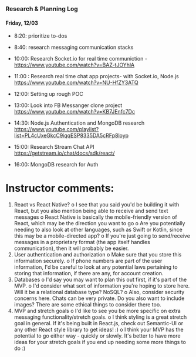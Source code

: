 ### Research & Planning Log
#### Friday, 12/03
* 8:20: prioritize to-dos
* 8:40: research messaging communication stacks
* 10:00: Research Socket.io for real time communiction - https://www.youtube.com/watch?v=BAZ-tJOYhlA

* 11:00 : Research real time chat app projects- with Socket.io, Node.js
https://www.youtube.com/watch?v=NU-HfZY3ATQ

* 12:00: Setting up rough POC 

* 13:00: Look into FB Messanger clone project
https://www.youtube.com/watch?v=KB7JEnfc7Dc

* 14:30: Node.js Authentication and MongoDB research
https://www.youtube.com/playlist?list=PL4cUxeGkcC9iqqESP8335DA5cRFp8loyp

* 15:00: Research Stream Chat API
https://getstream.io/chat/docs/sdk/react/

* 16:00: MongoDB research for Auth

Instructor comments:
====================
1.	React vs React Native?
o	I see that you said you'd be building it with React, but you also mention being able to receive and send text messages 
o	React Native is basically the mobile-friendly version of React, which may be the direction you want to go
o	Are you potentially needing to also look at other languages, such as Swift or Kotlin, since this may be a mobile-directed app?
o	If you're just going to send/receive messages in a proprietary format (the app itself handles communication), then it will probably be easier. 
2.	User authentication and authorization
o	Make sure that you store this information securely.
o	If phone numbers are part of the user information, I'd be careful to look at any potential laws pertaining to storing that information, if there are any, for account creation. 
3.	Databases
o	I'd say you may want to plan this out first, if it's part of the MVP. 
o	I'd consider what sort of information you're hoping to store here. Will it be a relational database type? NoSQL? 
o	Also, consider security concerns here. Chats can be very private. Do you also want to include images? There are some ethical things to consider there too. 
4.	MVP and stretch goals 
o	I'd like to see you be more specific on extra messaging functionality/stretch goals. 
o	I think styling is a great stretch goal in general. If it's being built in React.js, check out Semantic-UI or any other React style library to get ideas! :) 
o	I think your MVP has the potential to go either way - quickly or slowly. It's better to have more ideas for your stretch goals if you end up needing some more things to do :) 
